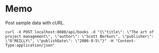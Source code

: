 # Memo


Post sample data with cURL.
```
curl -X POST localhost:8080/api/books -d "{\"title\": \"The art of project management\", \"author\": \"Scott Berkun\", \"publisher\": \"O'REILLY\", \"publishDate\": \"2006-9-5\"}" -H "Content-Type:application/json"
```
